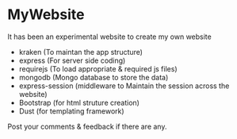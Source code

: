 # MyWebsite

It has been an experimental website to create my own website 
- kraken (To maintan the app structure)
- express (For server side coding)
- requirejs (To load appropriate & required js files)
- mongodb (Mongo database to store the data)
- express-session (middleware to Maintain the session across the website)
- Bootstrap (for html struture creation)
- Dust (for templating framework)

Post your comments & feedback if there are any.
